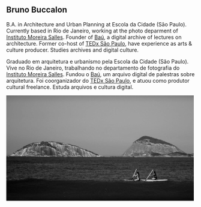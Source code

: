 ## Bruno Buccalon

B.A. in Architecture and Urban Planning at Escola da Cidade (Sāo Paulo). Currently based in Rio de Janeiro, working at the photo deparment of [Instituto Moreira Salles](https://ims.com.br). Founder of [Baú](http://escoladacidade.org/bau/), a digital archive of lectures on architecture. Former co-host of [TEDx São Paulo](https://www.youtube.com/watch?v=Lws6N6hQzXo), have experience as arts & culture producer. Studies archives and digital culture.

Graduado em arquitetura e urbanismo pela Escola da Cidade (São Paulo). Vive no Rio de Janeiro, trabalhando no departamento de fotografia do [Instituto Moreira Salles](https://ims.com.br). Fundou o [Baú](http://escoladacidade.org/bau/), um arquivo digital de palestras sobre arquitetura. Foi coorganizador do [TEDx São Paulo](https://www.youtube.com/watch?v=Lws6N6hQzXo), e atuou como produtor cultural freelance. Estuda arquivos e cultura digital.

<img src="rio.jpg" class="inline"/>



